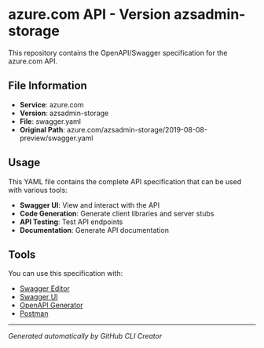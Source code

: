 # azure.com API - Version azsadmin-storage

This repository contains the OpenAPI/Swagger specification for the azure.com API.

## File Information

- **Service**: azure.com
- **Version**: azsadmin-storage
- **File**: swagger.yaml
- **Original Path**: azure.com/azsadmin-storage/2019-08-08-preview/swagger.yaml

## Usage

This YAML file contains the complete API specification that can be used with various tools:

- **Swagger UI**: View and interact with the API
- **Code Generation**: Generate client libraries and server stubs
- **API Testing**: Test API endpoints
- **Documentation**: Generate API documentation

## Tools

You can use this specification with:

- [Swagger Editor](https://editor.swagger.io/)
- [Swagger UI](https://swagger.io/tools/swagger-ui/)
- [OpenAPI Generator](https://openapi-generator.tech/)
- [Postman](https://www.postman.com/)

---

*Generated automatically by GitHub CLI Creator*
